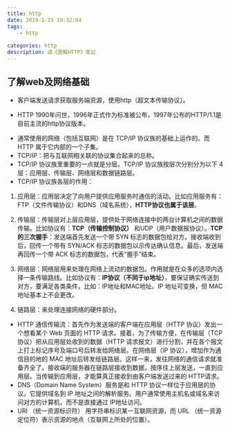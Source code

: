 ```yaml
---
title: http
date: 2019-1-15 10:32:04
tags: 
    - http
    
categories: http
description: 读《图解HTTP》笔记
---
```




## 了解web及网络基础
+ 客户端发送请求获取服务端资源，使用http（超文本传输协议）。
* HTTP 1990年问世，1996年正式作为标准被公布，1997年公布的HTTP/1.1是目前主流的http协议版本。
+ 通常使用的网络（包括互联网）是在 TCP/IP 协议族的基础上运作的。而 HTTP 属于它内部的一个子集。
+ TCP/IP：把与互联网相关联的协议集合起来的总称。
+ TCP/IP 协议族里重要的一点就是分层。TCP/IP 协议族按层次分别分为以下 4 层：应用层、传输层、网络层和数据链路层。
+ TCP/IP 协议族各层的作用：
1. 应用层：应用层决定了向用户提供应用服务时通信的活动。比如应用服务有：FTP（文件传输协议）和DNS（域名系统），**HTTP协议也属于该层**。

2. 传输层：传输层对上层应用层，提供处于网络连接中的两台计算机之间的数据传输。比如协议有：**TCP（传输控制协议）** 和UDP（用户数据报协议）。**TCP的三次握手**：发送端首先发送一个带 SYN 标志的数据包给对方。接收端收到后，回传一个带有 SYN/ACK 标志的数据包以示传达确认信息。最后，发送端再回传一个带 ACK 标志的数据包，代表“握手”结束。

3. 网络层：网络层用来处理在网络上流动的数据包。作用就是在众多的选项内选择一条传输路线。比如协议有：**IP协议（不同于ip地址）**，要保证确实传送到对方，要满足各类条件，比如：IP地址和MAC地址。IP 地址可变换，但 MAC地址基本上不会更改。

4. 链路层：来处理连接网络的硬件部分。
+ HTTP 通信传输流：首先作为发送端的客户端在应用层（HTTP 协议）发出一个想看某个 Web 页面的 HTTP 请求。接着，为了传输方便，在传输层（TCP 协议）把从应用层处收到的数据（HTTP 请求报文）进行分割，并在各个报文上打上标记序号及端口号后转发给网络层。在网络层（IP 协议），增加作为通信目的地的 MAC 地址后转发给链路层。这样一来，发往网络的通信请求就准备齐全了。接收端的服务器在链路层接收到数据，按序往上层发送，一直到应用层。当传输到应用层，才能算真正接收到由客户端发送过来的 HTTP请求。
+ DNS（Domain Name System）服务是和 HTTP 协议一样位于应用层的协议。它提供域名到 IP 地址之间的解析服务。用户通常使用主机名或域名来访问对方的计算机，而不是直接通过 IP地址访问。
+ URI （统一资源标识符） 用字符串标识某一互联网资源，而 URL （统一资源定位符）表示资源的地点（互联网上所处的位置）。
